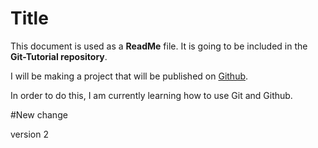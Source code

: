 # Title

This document is used as a **ReadMe** file.
It is going to be included in the **Git-Tutorial repository**.

I will be making a project that will be published on [Github](https://github.com/).

In order to do this, I am currently learning how to use Git and Github.

#New change

version 2